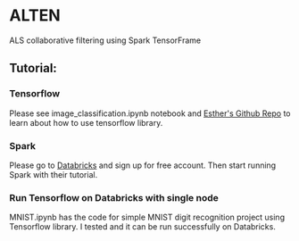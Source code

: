 # ALTEN
ALS collaborative filtering using Spark TensorFrame

## Tutorial:
### Tensorflow
Please see image_classification.ipynb notebook and [Esther's Github Repo](https://www.github.com/esther3587/tensorflow) to learn about how to use tensorflow library.

### Spark
Please go to [Databricks](https://databricks.com) and sign up for free account. Then start running Spark with their tutorial.

### Run Tensorflow on Databricks with single node
MNIST.ipynb has the code for simple MNIST digit recognition project using Tensorflow library. I tested and it can be run successfully on Databricks.
